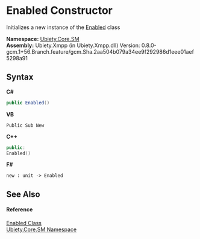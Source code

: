 # Enabled Constructor 
 

Initializes a new instance of the <a href="1e70673e-0cad-c2d9-8d8d-a8f4f8ae3eac">Enabled</a> class

**Namespace:**&nbsp;<a href="e8bce8a2-5e14-32b6-639e-d75b28f79ce7">Ubiety.Core.SM</a><br />**Assembly:**&nbsp;Ubiety.Xmpp (in Ubiety.Xmpp.dll) Version: 0.8.0-gcm.1+56.Branch.feature/gcm.Sha.2aa504b079a34ee9f292986d1eee01aef5298a91

## Syntax

**C#**<br />
``` C#
public Enabled()
```

**VB**<br />
``` VB
Public Sub New
```

**C++**<br />
``` C++
public:
Enabled()
```

**F#**<br />
``` F#
new : unit -> Enabled
```


## See Also


#### Reference
<a href="1e70673e-0cad-c2d9-8d8d-a8f4f8ae3eac">Enabled Class</a><br /><a href="e8bce8a2-5e14-32b6-639e-d75b28f79ce7">Ubiety.Core.SM Namespace</a><br />